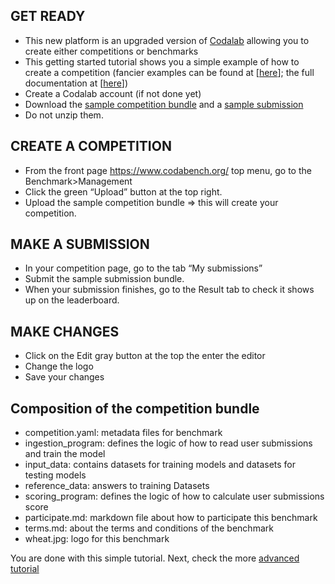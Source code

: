 ## GET READY

- This new platform is an upgraded version of [Codalab](https://competitions.codalab.org/) allowing you to create either competitions or benchmarks
- This getting started tutorial shows you a simple example of how to create a competition (fancier examples can be found at [[here](https://github.com/codalab/competitions-v2/tree/codabench/sample_bundle/src/tests/functional/test_files/AutoWSL_sample)]; the full documentation at [[here](https://github.com/codalab/competitions-v2/wiki)])
- Create a Codalab account (if not done yet)
- Download the [sample competition bundle](https://github.com/codalab/competitions-v2/tree/develop/docs/competition.zip) and a [sample submission](https://github.com/codalab/competitions-v2/tree/develop/docs/submission.zip)
- Do not unzip them.

## CREATE A COMPETITION

- From the front page https://www.codabench.org/ top menu, go to the Benchmark>Management
- Click the green “Upload” button at the top right.
- Upload the sample competition bundle => this will create your competition.

## MAKE A SUBMISSION

- In your competition page, go to the tab “My submissions”
- Submit the sample submission bundle.
- When your submission finishes, go to the Result tab to check it shows up on the leaderboard.

## MAKE CHANGES

- Click on the Edit gray button at the top the enter the editor
- Change the logo
- Save your changes

## Composition of the competition bundle

- competition.yaml: metadata files for benchmark
- ingestion_program: defines the logic of how to read user submissions and train the model
- input_data: contains datasets for training models and datasets for testing models
- reference_data: answers to training Datasets
- scoring_program: defines the logic of how to calculate user submissions score
- participate.md: markdown file about how to participate this benchmark
- terms.md: about the terms and conditions of the benchmark
- wheat.jpg: logo for this benchmark

You are done with this simple tutorial.
Next, check the more [advanced tutorial](https://github.com/codalab/competitions-v2/tree/develop/docs/tutorial)
